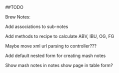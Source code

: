 ##TODO

Brew Notes:

Add associations to sub-notes

Add methods to recipe to calculate ABV, IBU, OG, FG

Maybe move xml url parsing to controller???

Add default nested form for creating mash notes

Show mash notes in notes show page in table form?